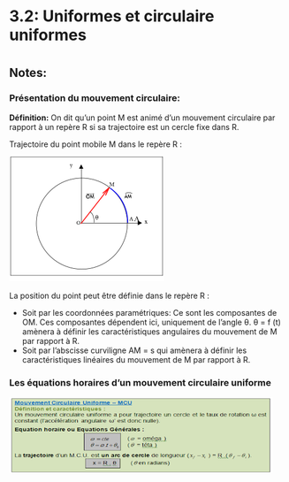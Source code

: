 
3.2: Uniformes et circulaire uniformes
======================================

# 

## Notes:

### Présentation du mouvement circulaire: 

**Définition:** On dit qu’un point M est animé d’un mouvement circulaire par rapport à un repère R si sa trajectoire est un cercle fixe dans R.

Trajectoire du point mobile M dans le repère R : 

 ![](https://raw.githubusercontent.com/inimaga/Karandoula-File-Repo/main/Images/G10/Physique/10.2.3.2.4.A.png)

La position du point peut être définie dans le repère R : 
* Soit par les coordonnées paramétriques: Ce sont les composantes de OM. Ces composantes dépendent ici, uniquement de l’angle θ. θ = f (t) amènera à définir les caractéristiques angulaires du mouvement de M par rapport à R. 
* Soit par l’abscisse curviligne AM = s qui amènera à définir les caractéristiques linéaires du mouvement de M par rapport à R.

### Les équations horaires d’un mouvement circulaire uniforme

![](https://raw.githubusercontent.com/inimaga/Karandoula-File-Repo/main/Images/G10/Physique/10.2.3.2.4.B.png)